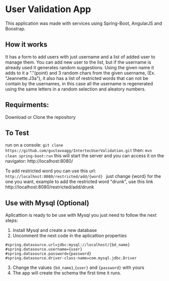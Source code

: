 # User Validation App
 This application was made with services using Spring-Boot, AngularJS and Boostrap. 
 
 ## How it works
 It has a form to add users with just username and a list of added user to manage them.  You can add new user to the list, but if the username is already used it generates random suggestions. Using the given name it adds to it a "."(point) and 3 random chars from the given username, (Ex. "Jeannette.J3a"), it also has a list of restricted words that can not be contain by the usernames, in this case all the username is regenerated using the same letters in a random selection and aleatory numbers.
 
 ## Requirments: 
 Download or Clone the repository
 
 ## To Test 
 run on a console: `git clone https://github.com/gustavoagg/IntertecUserValidation.git` 
 then: `mvn clean spring-boot:run`
 this will start the server and you can access it on the navigator:
 http://localhost:8080/ 
 
 To add restricted word you can use this url:
  `http://localhost:8080/restricted/add/{word} ` just change {word} for the one you want, example to add the restricted word "drunk", use this link http://localhost:8080/restricted/add/drunk
  
  ## Use with Mysql (Optional)
  Aplicattion is ready to be use with Mysql you just need to follow the next steps:
  1. Install Mysql and create a new database
  2. Uncomment the next code in the aplicattion properties
  ```
#spring.datasource.url=jdbc:mysql://localhost/{bd_name}
#spring.datasource.username={user}
#spring.datasource.password={password}
#spring.datasource.driver-class-name=com.mysql.jdbc.Driver
  ```
  3. Change the values `{bd_name}`,`{user}` and `{password}` with yours
  4. The app will create the schema the first time it runs. 
 
 
